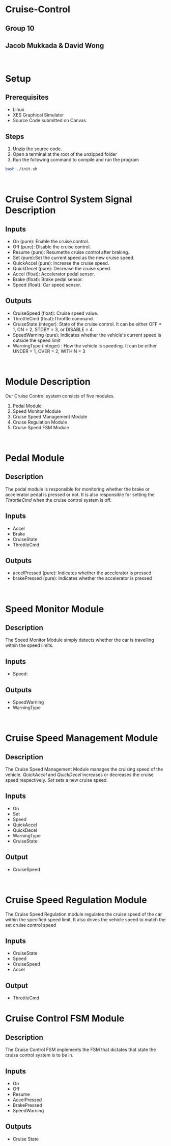 # Cruise-Control
## Group 10
## Jacob Mukkada & David Wong

<br>

# Setup

## Prerequisites
+ Linux
+ XES Graphical Simulator
+ Source Code submitted on Canvas

## Steps

1. Unzip the source code.
2. Open a terminal at the root of the unzipped folder
3. Run the following command to compile and run the program
```bash
bash ./init.sh
```

<br>

# Cruise Control System Signal Description

## Inputs
+ On (pure): Enable the cruise control.
+ Off (pure): Disable the cruise control.
+ Resume (pure): Resumethe cruise control after braking.
+ Set (pure):Set the current speed as the new cruise speed.
+ QuickAccel (pure): Increase the cruise speed.
+ QuickDecel (pure): Decrease the cruise speed.
+ Accel (float): Accelerator pedal sensor.
+ Brake (float): Brake pedal sensor.
+ Speed (float): Car speed sensor.

## Outputs
+ CruiseSpeed (float): Cruise speed value.
+ ThrottleCmd (float):Throttle command.
+ CruiseState (integer): State of the cruise control. It can be either OFF = 1, ON = 2, STDBY = 3, or DISABLE = 4.
+ SpeedWarning (pure): Indicates whether the vehicle's current speed is outside the speed limit
+ WarningType (integer) : How the vehicle is speeding. It can be either UNDER = 1, OVER = 2, WITHIN = 3

<br>

# Module Description
Our Cruise Control system consists of five modules.

1. Pedal Module
2. Speed Monitor Module
3. Cruise Speed Management Module
4. Cruise Regulation Module
5. Cruise Speed FSM Module

<br>

# Pedal Module

## Description
The pedal module is responsible for monitoring whether the brake or accelerator pedal is pressed or not. It is also responsible for setting the <i>ThrottleCmd</i> when the cruise control system is off.

## Inputs

+ Accel 
+ Brake 
+ CruiseState 
+ ThrottleCmd 

## Outputs

+ accelPressed (pure): Indicates whether the accelerator is pressed
+ brakePressed (pure): Indicates whether the accelerator is pressed

<br>

# Speed Monitor Module

## Description
The Speed Monitor Module simply detects whether the car is travelling within the speed limits.

## Inputs
+ Speed: 

## Outputs
+ SpeedWarning 
+ WarningType

<br>

# Cruise Speed Management Module

## Description
The Cruise Speed Management Module manages the cruising speed of the vehicle. <i>QuickAccel</i> and <i>QuickDecel</i> increases or decreases the cruise speed respectively. <i>Set</i> sets a new cruise speed.

## Inputs
+ On
+ Set
+ Speed
+ QuickAccel
+ QuickDecel
+ WarningType
+ CruiseState

## Output
+ CruiseSpeed

<br>

# Cruise Speed Regulation Module
The Cruise Speed Regulation module regulates the cruise speed of the car within the specified speed limit. It also drives the vehicle speed to match the set cruise control speed

## Inputs
+ CruiseState
+ Speed
+ CruiseSpeed
+ Accel

## Output
+ ThrottleCmd

# Cruise Control FSM Module

## Description
The Cruise Control FSM implements the FSM that dictates that state the cruise control system is to be in.

## Inputs

+ On
+ Off
+ Resume
+ AccelPressed
+ BrakePressed
+ SpeedWarning

## Outputs

+ Cruise State